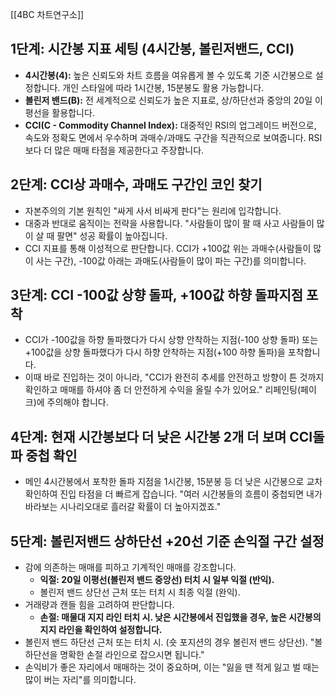 [[4BC 차트연구소]]

## 1단계: 시간봉 지표 세팅 (4시간봉, 볼린저밴드, CCI)
- **4시간봉(4):** 높은 신뢰도와 차트 흐름을 여유롭게 볼 수 있도록 기준 시간봉으로 설정합니다. 개인 스타일에 따라 1시간봉, 15분봉도 활용 가능합니다.
- **볼린저 밴드(B):** 전 세계적으로 신뢰도가 높은 지표로, 상/하단선과 중앙의 20일 이평선을 활용합니다.
- **CCI(C - Commodity Channel Index):** 대중적인 RSI의 업그레이드 버전으로, 속도와 정확도 면에서 우수하며 과매수/과매도 구간을 직관적으로 보여줍니다. RSI보다 더 많은 매매 타점을 제공한다고 주장합니다.

## 2단계: CCI상 과매수, 과매도 구간인 코인 찾기
- 자본주의의 기본 원칙인 "싸게 사서 비싸게 판다"는 원리에 입각합니다.
- 대중과 반대로 움직이는 전략을 사용합니다. "사람들이 많이 팔 때 사고 사람들이 많이 살 때 팔면" 성공 확률이 높아집니다.
- CCI 지표를 통해 이성적으로 판단합니다. CCI가 +100값 위는 과매수(사람들이 많이 사는 구간), -100값 아래는 과매도(사람들이 많이 파는 구간)를 의미합니다.

## 3단계: CCI -100값 상향 돌파, +100값 하향 돌파지점 포착
- CCI가 -100값을 하향 돌파했다가 다시 상향 안착하는 지점(-100 상향 돌파) 또는 +100값을 상향 돌파했다가 다시 하향 안착하는 지점(+100 하향 돌파)을 포착합니다.
- 이때 바로 진입하는 것이 아니라, "CCI가 완전히 추세를 안전하고 방향이 튼 것까지 확인하고 매매를 하셔야 좀 더 안전하게 수익을 올릴 수가 있어요." 리페인팅(페이크)에 주의해야 합니다.

## 4단계: 현재 시간봉보다 더 낮은 시간봉 2개 더 보며 CCI돌파 중첩 확인
- 메인 4시간봉에서 포착한 돌파 지점을 1시간봉, 15분봉 등 더 낮은 시간봉으로 교차 확인하여 진입 타점을 더 빠르게 잡습니다. "여러 시간봉들의 흐름이 중첩되면 내가 바라보는 시나리오대로 흘러갈 확률이 더 높아지겠죠."

## 5단계: 볼린저밴드 상하단선 +20선 기준 손익절 구간 설정
- 감에 의존하는 매매를 피하고 기계적인 매매를 강조합니다.
	- **익절: 20일 이평선(볼린저 밴드 중앙선) 터치 시 일부 익절 (반익).**
	- 볼린저 밴드 상단선 근처 또는 터치 시 최종 익절 (완익).
- 거래량과 캔들 힘을 고려하여 판단합니다.
	- **손절: 매물대 지지 라인 터치 시. 낮은 시간봉에서 진입했을 경우, 높은 시간봉의 지지 라인을 확인하여 설정합니다.**
- 볼린저 밴드 하단선 근처 또는 터치 시. (숏 포지션의 경우 볼린저 밴드 상단선). "볼 하단선을 명확한 손절 라인으로 잡으시면 됩니다."
- 손익비가 좋은 자리에서 매매하는 것이 중요하며, 이는 "잃을 땐 적게 잃고 벌 때는 많이 버는 자리"를 의미합니다.